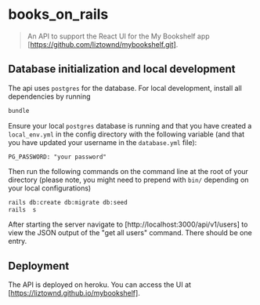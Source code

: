 # books_on_rails

> An API to support the React UI for the My Bookshelf app [https://github.com/liztownd/mybookshelf.git].

## Database initialization and local development

The api uses `postgres` for the database. For local development, install all dependencies by running

```bash
bundle
```

Ensure your local `postgres` database is running and that you have created a `local_env.yml` in the config directory with the following variable (and that you have updated your username in the `database.yml` file):

```
PG_PASSWORD: "your password"
```

 Then run the following commands on the command line at the root of your directory (please note, you might need to prepend with `bin/` depending on your local configurations)

```bash
rails db:create db:migrate db:seed
rails  s
```

After starting the server navigate to [http://localhost:3000/api/v1/users] to view the JSON output of the "get all users" command. There should be one entry.

## Deployment

The API is deployed on heroku. You can access the UI at [https://liztownd.github.io/mybookshelf].

